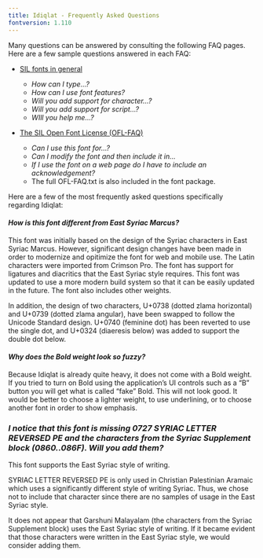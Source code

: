 ```yaml
---
title: Idiqlat - Frequently Asked Questions
fontversion: 1.110
---
```


Many questions can be answered by consulting the following FAQ pages. Here are a few sample questions answered in each FAQ:

- [SIL fonts in general](https://software.sil.org/fonts/faq)
    - *How can I type...?*
    - *How can I use font features?*
    - *Will you add support for character...?*
    - *Will you add support for script...?*
    - *WIll you help me...?*

- [The SIL Open Font License (OFL-FAQ)](https://openfontlicense.org/ofl-faq/)
    - *Can I use this font for...?*
    - *Can I modify the font and then include it in...*
    - *If I use the font on a web page do I have to include an acknowledgement?*
    - The full OFL-FAQ.txt is also included in the font package.

Here are a few of the most frequently asked questions specifically regarding Idiqlat:

#### *How is this font different from East Syriac Marcus?*

This font was initially based on the design of the Syriac characters in East Syriac Marcus. However, significant design changes have been made in order to modernize and opitimize the font for web and mobile use. The Latin characters were imported from Crimson Pro. The font has support for ligatures and diacritics that the East Syriac style requires. This font was updated to use a more modern build system so that it can be easily updated in the future. The font also includes other weights.

In addition, the design of two characters, U+0738 (dotted zlama horizontal) and U+0739 (dotted zlama angular), have been swapped to follow the Unicode Standard design. U+0740 (feminine dot) has been reverted to use the single dot, and U+0324 (diaeresis below) was added to support the double dot below.

#### *Why does the Bold weight look so fuzzy?*

Because Idiqlat is already quite heavy, it does not come with a Bold weight. If you tried to turn on Bold using the application’s UI controls such as a “B” button you will get what is called “fake” Bold. This will not look good. It would be better to choose a lighter weight, to use underlining, or to choose another font in order to show emphasis.

### *I notice that this font is missing 0727 SYRIAC LETTER REVERSED PE and the characters from the Syriac Supplement block (0860..086F). Will you add them?*

This font supports the East Syriac style of writing. 

SYRIAC LETTER REVERSED PE is only used in Christian Palestinian Aramaic which uses a significantly different style of writing Syriac. Thus, we chose not to include that character since there are no samples of usage in the East Syriac style.

It does not appear that Garshuni Malayalam (the characters from the Syriac Supplement block) uses the East Syriac style of writing. If it became evident that those characters were written in the East Syriac style, we would consider adding them.